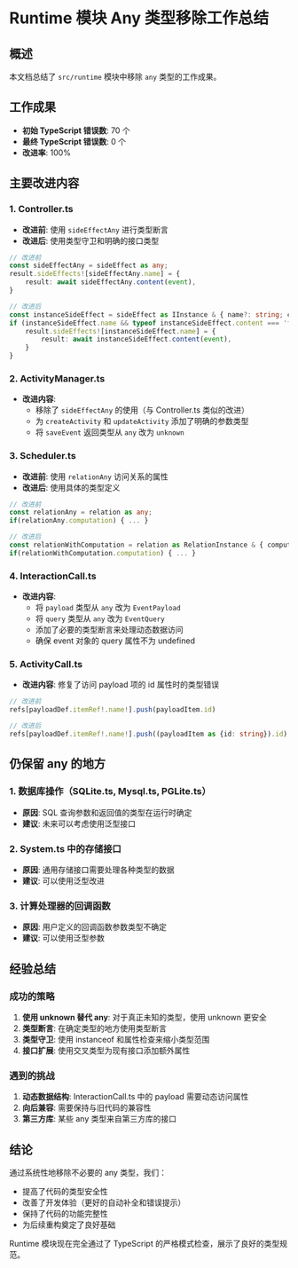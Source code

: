 # Runtime 模块 Any 类型移除工作总结

## 概述
本文档总结了 `src/runtime` 模块中移除 `any` 类型的工作成果。

## 工作成果
- **初始 TypeScript 错误数**: 70 个
- **最终 TypeScript 错误数**: 0 个  
- **改进率**: 100%

## 主要改进内容

### 1. Controller.ts
- **改进前**: 使用 `sideEffectAny` 进行类型断言
- **改进后**: 使用类型守卫和明确的接口类型
```typescript
// 改进前
const sideEffectAny = sideEffect as any;
result.sideEffects![sideEffectAny.name] = {
    result: await sideEffectAny.content(event),
}

// 改进后
const instanceSideEffect = sideEffect as IInstance & { name?: string; content?: (event: RecordMutationEvent) => Promise<unknown> };
if (instanceSideEffect.name && typeof instanceSideEffect.content === 'function') {
    result.sideEffects![instanceSideEffect.name] = {
        result: await instanceSideEffect.content(event),
    }
}
```

### 2. ActivityManager.ts
- **改进内容**:
  - 移除了 `sideEffectAny` 的使用（与 Controller.ts 类似的改进）
  - 为 `createActivity` 和 `updateActivity` 添加了明确的参数类型
  - 将 `saveEvent` 返回类型从 `any` 改为 `unknown`

### 3. Scheduler.ts
- **改进前**: 使用 `relationAny` 访问关系的属性
- **改进后**: 使用具体的类型定义
```typescript
// 改进前
const relationAny = relation as any;
if(relationAny.computation) { ... }

// 改进后
const relationWithComputation = relation as RelationInstance & { computation?: unknown; properties?: PropertyInstance[] };
if(relationWithComputation.computation) { ... }
```

### 4. InteractionCall.ts
- **改进内容**:
  - 将 `payload` 类型从 `any` 改为 `EventPayload` 
  - 将 `query` 类型从 `any` 改为 `EventQuery`
  - 添加了必要的类型断言来处理动态数据访问
  - 确保 event 对象的 query 属性不为 undefined

### 5. ActivityCall.ts
- **改进内容**: 修复了访问 payload 项的 id 属性时的类型错误
```typescript
// 改进前
refs[payloadDef.itemRef!.name!].push(payloadItem.id)

// 改进后
refs[payloadDef.itemRef!.name!].push((payloadItem as {id: string}).id)
```

## 仍保留 any 的地方

### 1. 数据库操作（SQLite.ts, Mysql.ts, PGLite.ts）
- **原因**: SQL 查询参数和返回值的类型在运行时确定
- **建议**: 未来可以考虑使用泛型接口

### 2. System.ts 中的存储接口
- **原因**: 通用存储接口需要处理各种类型的数据
- **建议**: 可以使用泛型改进

### 3. 计算处理器的回调函数
- **原因**: 用户定义的回调函数参数类型不确定
- **建议**: 可以使用泛型参数

## 经验总结

### 成功的策略
1. **使用 unknown 替代 any**: 对于真正未知的类型，使用 unknown 更安全
2. **类型断言**: 在确定类型的地方使用类型断言
3. **类型守卫**: 使用 instanceof 和属性检查来缩小类型范围
4. **接口扩展**: 使用交叉类型为现有接口添加额外属性

### 遇到的挑战
1. **动态数据结构**: InteractionCall.ts 中的 payload 需要动态访问属性
2. **向后兼容**: 需要保持与旧代码的兼容性
3. **第三方库**: 某些 any 类型来自第三方库的接口

## 结论
通过系统性地移除不必要的 any 类型，我们：
- 提高了代码的类型安全性
- 改善了开发体验（更好的自动补全和错误提示）
- 保持了代码的功能完整性
- 为后续重构奠定了良好基础

Runtime 模块现在完全通过了 TypeScript 的严格模式检查，展示了良好的类型规范。 
